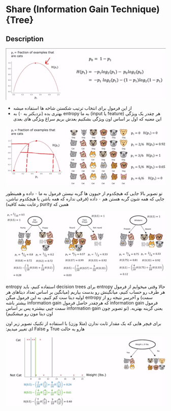 # Share (Information Gain Technique) {Tree}

## Description

![](~share/image1.png)

- <span dir="rtl">از این فرمول برای انتخاب ترتیب شکستن شاخه ها استفاده میشه</span>
- <span dir="rtl">هر چقدر یک ویژگی (feature یا input) به ما entropy بهتری بده (نزدیکتر به ۰) به این معنیه که اول بر اساس اون ویژگی بشکنیم بعدش بریم سراغ ویژگی های بعدی</span>

![](~share/image4.png)

<span dir="rtl">تو تصویر بالا جایی که هیچکدوم از حیوون ها گربه نیستن فرمول به ما ۰ داده و همینطور جایی که همه شون گربه هستن هم ۰ داده (فرقی نداره که همه باشن یا هیچکدوم نباشن، همین که purity رعایت بشه کافیه)</span>

![](~share/image2.png)

<span dir="rtl">حالا وقتی میخوایم از فرمول entropy برای decision trees استفاده کنیم، باید entropy هر طرف رو حساب کنیم، میانگینش رو بدست بیاریم (میانگین بر اساس تعداد دیتاهای هر سمت) و آخرسر نتیجه رو از entropy اولیه دیتا ست کم کنیم، به این فرمول میگن فرمول information gain که هرچقدر حاصل فرمول information gain بیشتر باشه یعنی گزینه بهتریه. (تو تصویر چون information gain سمت چپی بیشتره پس بر اساس اون دیتا مون رو میشکنیم)</span>

<span dir="rtl">برای فیچر هایی که یک مقدار ثابت ندارن (مثلا وزن) با استفاده از تکنیک تصویر زیر اون هارو به حالت True و False ای تغییر میدیم:</span>

![](~share/image5.png)
